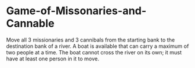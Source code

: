 # Game-of-Missonaries-and-Cannable
Move all 3 missionaries and 3 cannibals from the starting bank to the destination bank of a river. A boat is available that can carry a maximum of two people at a time. The boat cannot cross the river on its own; it must have at least one person in it to move. 
